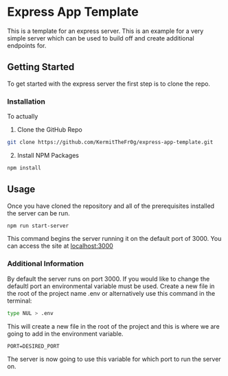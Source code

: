 # Express App Template
This is a template for an express server. This is an example for a very simple server which can be used to build off and create additional endpoints for.

## Getting Started
To get started with the express server the first step is to clone the repo.

### Installation
To actually 
1. Clone the GitHub Repo
``` sh
git clone https://github.com/KermitTheFr0g/express-app-template.git 
```
2. Install NPM Packages
```sh
npm install
```

## Usage
Once you have cloned the repository and all of the prerequisites installed the server can be run.
```sh
npm run start-server
```
This command begins the server running it on the default port of 3000. You can access the site at [localhost:3000](http://localhost:3000)


### Additional Information
By default the server runs on port 3000. If you would like to change the defaultl port an environmental variable must be used.
Create a new file in the root of the project name .env or alternatively use this command in the terminal:
```sh
type NUL > .env
```
This will create a new file in the root of the project and this is where we are going to add in the environment variable.
```
PORT=DESIRED_PORT
```
The server is now going to use this variable for which port to run the server on.
